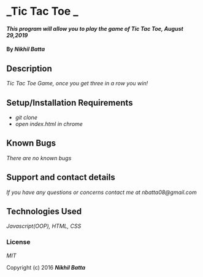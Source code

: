 # _Tic Tac Toe _

#### _This program will allow you to play the game of Tic Tac Toe, August 29,2019_

#### By _Nikhil Batta_

## Description

_Tic Tac Toe Game, once you get three in a row you win!_

## Setup/Installation Requirements

* _git clone_
* _open index.html in chrome_




## Known Bugs

_There are no known bugs_

## Support and contact details

_If you have any questions or concerns contact me at nbatta08@gmail.com_

## Technologies Used

_Javascript(OOP), HTML, CSS_

### License

*MIT*

Copyright (c) 2016 **_Nikhil Batta_**
